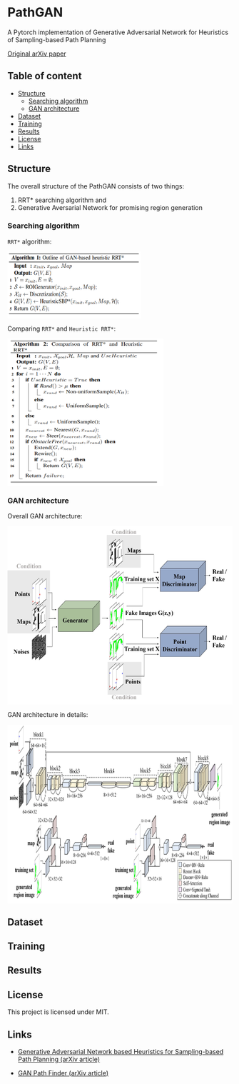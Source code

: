 PathGAN
======================
A Pytorch implementation of Generative Adversarial Network for Heuristics of Sampling-based Path Planning

[Original arXiv paper](https://arxiv.org/pdf/2012.03490.pdf)

## Table of content

- [Structure](#structure)
  - [Searching algorithm](#searching-algorithm)
  - [GAN architecture](#gan-architecture)
- [Dataset](#dataset)
- [Training](#training)
- [Results](#results)
- [License](#license)
- [Links](#links)


## Structure

The overall structure of the PathGAN consists of two things:
1) RRT* searching algorithm and
2) Generative Aversarial Network for promising region generation 

### Searching algorithm

`RRT*` algorithm:

<a><img src="assets/gan_rrt.png" align="center" height="150px" width="300px"/></a>

Comparing `RRT*` and `Heuristic RRT*`:

<a><img src="assets/rrt_vs_hrrt.png" align="center" height="330px" width="350px"/></a>

### GAN architecture

Overall GAN architecture:

<a><img src="assets/gan.jpg" align="center" height="400px" width="600px"/></a>

GAN architecture in details:

<a><img src="assets/detailed_gan.jpg" align="center" height="400px" width="800px"/></a>

## Dataset


## Training

## Results

## License

This project is licensed under MIT.

## Links

* [Generative Adversarial Network based Heuristics
for Sampling-based Path Planning (arXiv article)](https://arxiv.org/pdf/2012.03490.pdf)

* [GAN Path Finder (arXiv article)](https://arxiv.org/pdf/1908.01499.pdf)
